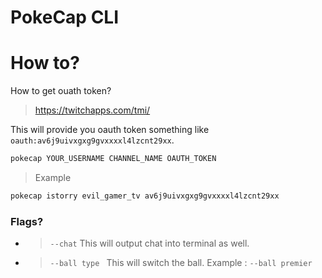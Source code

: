 # PokeCap CLI

# How to?

How to get ouath token?

> https://twitchapps.com/tmi/

This will provide you oauth token something like `oauth:av6j9uivxgxg9gvxxxxl4lzcnt29xx`.

```sh
pokecap YOUR_USERNAME CHANNEL_NAME OAUTH_TOKEN
```

> Example

```sh
pokecap istorry evil_gamer_tv av6j9uivxgxg9gvxxxxl4lzcnt29xx
```

### Flags?
- > `--chat` This will output chat into terminal as well. 
- > `--ball type ` This will switch the ball. Example : `--ball premier`




